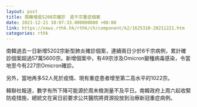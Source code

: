 ```yaml
---
layout: post
title: 南韓增逾5200宗確診　逾千宗重症個案
date: 2021-12-21 10:07:33.000000000 +08:00
link: https://news.rthk.hk/rthk/ch/component/k2/1625310-20211221.htm
categories: rthk
---
```


南韓過去一日新增5202宗新型肺炎確診個案，連續兩日少於6千宗病例，累計確診個案超過57萬5600宗。新增個案中，有49宗涉及Omicron變種病毒感染，令當地至今有227宗Omicron確診。

另外，當地再多52人死於疫情、現有重症患者增至第二高水平的1022宗。

韓聯社報道，數字有所下降可能源於周末檢測量不及平日。南韓政府上周六起收緊防疫措施，總統文在寅日前要求公共醫院將資源投放到治療新冠重症病例。
